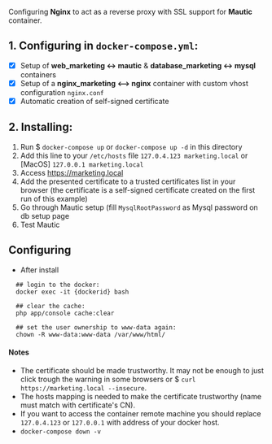 Configuring **Nginx** to act as a reverse proxy with SSL support for **Mautic** container.

## 1. Configuring in `docker-compose.yml`:

* [x] Setup of **web_marketing <-> mautic** & **database_marketing <-> mysql** containers
* [x] Setup of a **nginx_marketing <--> nginx** container with custom vhost configuration `nginx.conf`
* [x] Automatic creation of self-signed certificate

## 2. Installing:

1. Run $ ```docker-compose up``` or `docker-compose up -d` in this directory
2. Add this line to your `/etc/hosts` file ```127.0.4.123 marketing.local``` or [MacOS] ```127.0.0.1 marketing.local```
3. Access https://marketing.local
4. Add the presented certificate to a trusted certificates list in your browser (the certificate is a self-signed certificate created on the first run of this example)
5. Go through Mautic setup (fill ```MysqlRootPassword``` as Mysql password on db setup page
6. Test Mautic

## Configuring

- After install

```
  ## login to the docker: 
  docker exec -it {dockerid} bash

  ## clear the cache: 
  php app/console cache:clear

  ## set the user ownership to www-data again: 
  chown -R www-data:www-data /var/www/html/
```

#### Notes
* The certificate should be made trustworthy. It may not be enough to just click trough the warning in some browsers or $ `curl https://marketing.local --insecure`.
* The hosts mapping is needed to make the certificate trustworthy (name must match with certificate's CN).
* If you want to access the container remote machine you should replace `127.0.4.123` or `127.0.0.1` with address of your docker host.
* `docker-compose down -v`